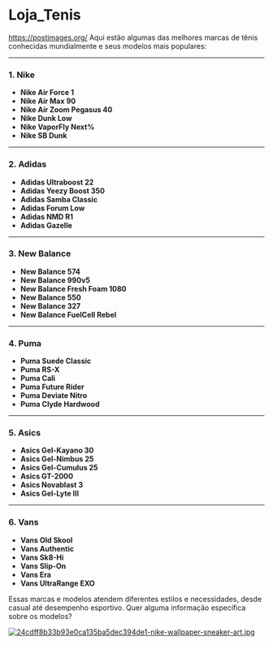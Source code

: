 # Loja_Tenis
https://postimages.org/
Aqui estão algumas das melhores marcas de tênis conhecidas mundialmente e seus modelos mais populares:  

---

### **1. Nike**  
- **Nike Air Force 1**  
- **Nike Air Max 90**  
- **Nike Air Zoom Pegasus 40**  
- **Nike Dunk Low**  
- **Nike VaporFly Next%**  
- **Nike SB Dunk**  

---

### **2. Adidas**  
- **Adidas Ultraboost 22**  
- **Adidas Yeezy Boost 350**  
- **Adidas Samba Classic**  
- **Adidas Forum Low**  
- **Adidas NMD R1**  
- **Adidas Gazelle**  

---

### **3. New Balance**  
- **New Balance 574**  
- **New Balance 990v5**  
- **New Balance Fresh Foam 1080**  
- **New Balance 550**  
- **New Balance 327**  
- **New Balance FuelCell Rebel**  

---

### **4. Puma**  
- **Puma Suede Classic**  
- **Puma RS-X**  
- **Puma Cali**  
- **Puma Future Rider**  
- **Puma Deviate Nitro**  
- **Puma Clyde Hardwood**  

---

### **5. Asics**  
- **Asics Gel-Kayano 30**  
- **Asics Gel-Nimbus 25**  
- **Asics Gel-Cumulus 25**  
- **Asics GT-2000**  
- **Asics Novablast 3**  
- **Asics Gel-Lyte III**  

---

### **6. Vans**  
- **Vans Old Skool**  
- **Vans Authentic**  
- **Vans Sk8-Hi**  
- **Vans Slip-On**  
- **Vans Era**  
- **Vans UltraRange EXO**  

Essas marcas e modelos atendem diferentes estilos e necessidades, desde casual até desempenho esportivo. Quer alguma informação específica sobre os modelos?

[![24cdff8b33b93e0ca135ba5dec394de1-nike-wallpaper-sneaker-art.jpg](https://i.postimg.cc/7YTZrhTQ/24cdff8b33b93e0ca135ba5dec394de1-nike-wallpaper-sneaker-art.jpg)](https://postimg.cc/rKMkS8jS)


